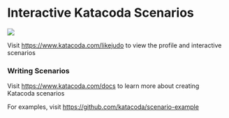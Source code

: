 # Interactive Katacoda Scenarios

[![](http://shields.katacoda.com/katacoda/likejudo/count.svg)](https://www.katacoda.com/likejudo "Get your profile on Katacoda.com")

Visit https://www.katacoda.com/likejudo to view the profile and interactive scenarios

### Writing Scenarios
Visit https://www.katacoda.com/docs to learn more about creating Katacoda scenarios

For examples, visit https://github.com/katacoda/scenario-example
